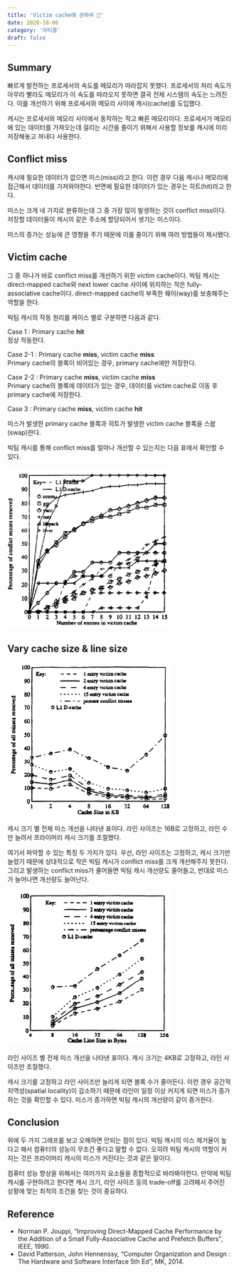 ```yaml
---
title: 'Victim cache에 관하여 🧱'
date: 2020-10-06
category: '아티클'
draft: false
---
```


## Summary

빠르게 발전하는 프로세서의 속도를 메모리가 따라잡지 못했다. 프로세서의 처리 속도가 아무리 빨라도 메모리가 이 속도를 따라오지 못하면 결국 전체 시스템의 속도는 느려진다. 이를 개선하기 위해 프로세서와 메모리 사이에 캐시(cache)를 도입했다.

캐시는 프로세서와 메모리 사이에서 동작하는 작고 빠른 메모리이다. 프로세서가 메모리에 있는 데이터를 가져오는데 걸리는 시간을 줄이기 위해서 사용할 정보를 캐시에 미리 저장해놓고 꺼내다 사용한다.

## Conflict miss

캐시에 필요한 데이터가 없으면 미스(miss)라고 한다. 이런 경우 다음 캐시나 메모리에 접근해서 데이터를 가져와야한다. 반면에 필요한 데이터가 있는 경우는 히트(hit)라고 한다.

미스는 크게 네 가지로 분류하는데 그 중 가장 많이 발생하는 것이 conflict miss이다. 저장할 데이터들이 캐시의 같은 주소에 할당되어서 생기는 미스이다.

미스의 증가는 성능에 큰 영향을 주기 때문에 이를 줄이기 위해 여러 방법들이 제시됐다.

## Victim cache

그 중 하나가 바로 conflict miss를 개선하기 위한 victim cache이다. 빅팀 캐시는 direct-mapped cache와 next lower cache 사이에 위치하는 작은 fully-associative cache이다. direct-mapped cache의 부족한 웨이(way)를 보충해주는 역할을 한다.

빅팀 캐시의 작동 원리를 케이스 별로 구분하면 다음과 같다.

Case 1 : Primary cache **hit**  
정상 작동한다.

Case 2-1 : Primary cache **miss**, victim cache **miss**  
Primary cache의 블록이 비어있는 경우, primary cache에만 저장한다.

Case 2-2 : Primary cache **miss**, victim cache **miss**  
Primary cache의 블록에 데이터가 있는 경우, 데이터를 victim cache로 이동 후 primary cache에 저장한다.

Case 3 : Primary cache **miss**, victim cache **hit**

미스가 발생한 primary cache 블록과 히트가 발생한 victim cache 블록을 스왑(swap)한다.

빅팀 캐시를 통해 conflict miss를 얼마나 개선할 수 있는지는 다음 표에서 확인할 수 있다.

![entries](images/number-of-entries-in-victim-cache.png)

## Vary cache size & line size

![cache-size](images/cache-size-in-kb.png)

캐시 크기 별 전체 미스 개선을 나타낸 표이다. 라인 사이즈는 16B로 고정하고, 라인 수만 늘려서 프라이머리 캐시 크기를 조절했다.

여기서 파악할 수 있는 특징 두 가지가 있다. 우선, 라인 사이즈는 고정하고, 캐시 크기만 늘렸기 때문에 상대적으로 작은 빅팀 캐시가 conflict miss를 크게 개선해주지 못한다. 그리고 발생하는 conflict miss가 줄어들면 빅팀 캐시 개선량도 줄어들고, 반대로 미스가 늘어나면 개선량도 늘어난다.

![cache-line](images/cache-line-in-bytes.png)

라인 사이즈 별 전체 미스 개선을 나타낸 표이다. 캐시 크기는 4KB로 고정하고, 라인 사이즈만 조절했다.

캐시 크기를 고정하고 라인 사이즈만 늘리게 되면 블록 수가 줄어든다. 이런 경우 공간적 지역성(spatial locality)이 감소하기 때문에 라인이 일정 이상 커지게 되면 미스가 증가하는 것을 확인할 수 있다. 미스가 증가하면 빅팀 캐시의 개선량이 같이 증가한다.

## Conclusion

위에 두 가지 그래프를 보고 오해하면 안되는 점이 있다. 빅팀 캐시의 미스 제거율이 높다고 해서 컴퓨터의 성능이 무조건 좋다고 말할 수 없다. 오히려 빅팀 캐시의 역할이 커지는 것은 프라이머리 캐시의 미스가 커진다는 것과 같은 말이다.

컴퓨터 성능 향상을 위해서는 여러가지 요소들을 종합적으로 바라봐야한다. 만약에 빅팀 캐시를 구현하려고 한다면 캐시 크기, 라인 사이즈 등의 trade-off를 고려해서 주어진 상황에 맞는 최적의 조건을 찾는 것이 중요하다.

## Reference

- Norman P. Jouppi, “Improving Direct-Mapped Cache Performance by the Addition of a Small Fully-Associative Cache and Prefetch Buffers”, IEEE, 1990.
- David Patterson, John Hennenssy, “Computer Organization and Design : The Hardware and Software Interface 5th Ed”, MK, 2014.
